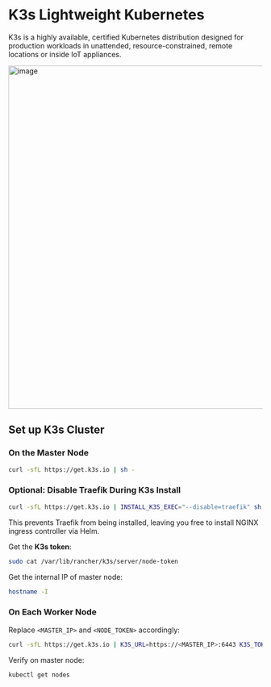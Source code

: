 # K3s Lightweight Kubernetes

K3s is a highly available, certified Kubernetes distribution designed for production workloads in unattended, resource-constrained, remote locations or inside IoT appliances.

<img width="1182" height="681" alt="image" src="https://github.com/user-attachments/assets/9fe39896-0fb3-4d7a-83b7-3929a8db3580" />

## **Set up K3s Cluster**

### On the **Master Node**

```bash
curl -sfL https://get.k3s.io | sh -
```

### **Optional: Disable Traefik During K3s Install**

```bash
curl -sfL https://get.k3s.io | INSTALL_K3S_EXEC="--disable=traefik" sh -
```

This prevents Traefik from being installed, leaving you free to install NGINX ingress controller via Helm.

Get the **K3s token**:

```bash
sudo cat /var/lib/rancher/k3s/server/node-token
```

Get the internal IP of master node:

```bash
hostname -I
```

### On **Each Worker Node**

Replace `<MASTER_IP>` and `<NODE_TOKEN>` accordingly:

```bash
curl -sfL https://get.k3s.io | K3S_URL=https://<MASTER_IP>:6443 K3S_TOKEN="<NODE_TOKEN>" sh -
```

Verify on master node:

```bash
kubectl get nodes
```
